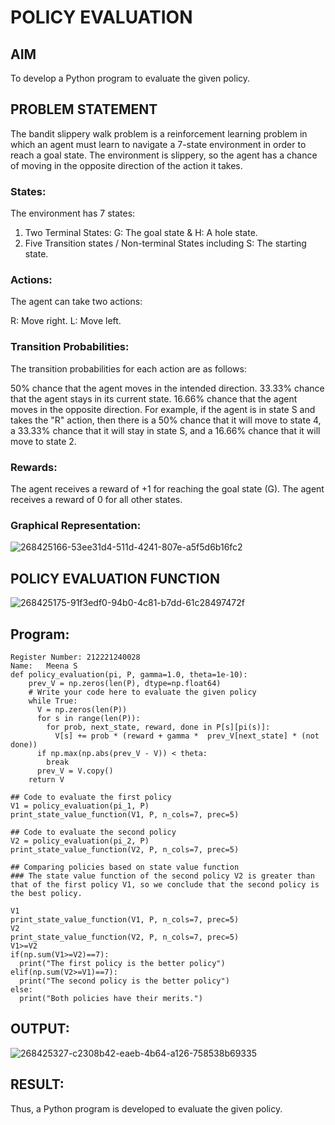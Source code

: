 # POLICY EVALUATION

## AIM
To develop a Python program to evaluate the given policy.

## PROBLEM STATEMENT
The bandit slippery walk problem is a reinforcement learning problem in which an agent must learn to navigate a 7-state environment in order to reach a goal state. The environment is slippery, so the agent has a chance of moving in the opposite direction of the action it takes.
### States:
The environment has 7 states:

1. Two Terminal States: G: The goal state & H: A hole state. 
2. Five Transition states / Non-terminal States including S: The starting state.
### Actions:
The agent can take two actions:

R: Move right. 
L: Move left.
### Transition Probabilities:
The transition probabilities for each action are as follows:

50% chance that the agent moves in the intended direction. 33.33% chance that the agent stays in its current state. 16.66% chance that the agent moves in the opposite direction. For example, if the agent is in state S and takes the "R" action, then there is a 50% chance that it will move to state 4, a 33.33% chance that it will stay in state S, and a 16.66% chance that it will move to state 2.
### Rewards:

The agent receives a reward of +1 for reaching the goal state (G). The agent receives a reward of 0 for all other states.
### Graphical Representation:
![268425166-53ee31d4-511d-4241-807e-a5f5d6b16fc2](https://github.com/MEENA155/rl-policy-evaluation/assets/94677128/419ae4d1-767e-498f-ac81-322cb2ed286c)

## POLICY EVALUATION FUNCTION

![268425175-91f3edf0-94b0-4c81-b7dd-61c28497472f](https://github.com/MEENA155/rl-policy-evaluation/assets/94677128/3ba4d2e7-6796-4d9a-8837-d50cf047f85e)
## Program:
```
Register Number: 212221240028
Name:   Meena S
def policy_evaluation(pi, P, gamma=1.0, theta=1e-10):
    prev_V = np.zeros(len(P), dtype=np.float64)
    # Write your code here to evaluate the given policy
    while True:
      V = np.zeros(len(P))
      for s in range(len(P)):
        for prob, next_state, reward, done in P[s][pi(s)]:
          V[s] += prob * (reward + gamma *  prev_V[next_state] * (not done))
      if np.max(np.abs(prev_V - V)) < theta:
        break
      prev_V = V.copy()
    return V

## Code to evaluate the first policy
V1 = policy_evaluation(pi_1, P)
print_state_value_function(V1, P, n_cols=7, prec=5)

## Code to evaluate the second policy
V2 = policy_evaluation(pi_2, P)
print_state_value_function(V2, P, n_cols=7, prec=5)

## Comparing policies based on state value function
### The state value function of the second policy V2 is greater than that of the first policy V1, so we conclude that the second policy is the best policy.

V1
print_state_value_function(V1, P, n_cols=7, prec=5)
V2
print_state_value_function(V2, P, n_cols=7, prec=5)
V1>=V2
if(np.sum(V1>=V2)==7):
  print("The first policy is the better policy")
elif(np.sum(V2>=V1)==7):
  print("The second policy is the better policy")
else:
  print("Both policies have their merits.")
```

## OUTPUT:
![268425327-c2308b42-eaeb-4b64-a126-758538b69335](https://github.com/MEENA155/rl-policy-evaluation/assets/94677128/f70b8df6-e172-4d86-84d3-be7b8e7fdd8c)




## RESULT:

Thus, a Python program is developed to evaluate the given policy.
